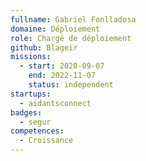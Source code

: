 ```yaml
---
fullname: Gabriel Fonlladosa
domaine: Déploiement
role: Chargé de déploiement
github: Blageir
missions:
  - start: 2020-09-07
    end: 2022-11-07
    status: independent
startups:
  - aidantsconnect
badges:
  - segur
competences:
  - Croissance
---
```


